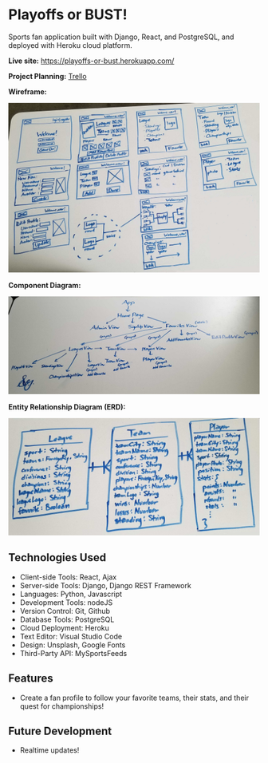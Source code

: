 # Playoffs or BUST!

Sports fan application built with Django, React, and PostgreSQL, and deployed with Heroku cloud platform.

**Live site:** <https://playoffs-or-bust.herokuapp.com/>

**Project Planning:** [Trello](https://trello.com/b/JoUq5vvA/playoffs-or-bust)

**Wireframe:**

![Wireframe](https://github.com/JustinCotton/playoffs-or-bust/blob/master/PlayoffsWireframe.jpg)

**Component Diagram:**

![Component Diagram](https://github.com/JustinCotton/playoffs-or-bust/blob/master/PlayoffsDiagram.jpg)

**Entity Relationship Diagram (ERD):**

![Entity Relationship Diagram](https://github.com/JustinCotton/playoffs-or-bust/blob/master/PlayoffsERD.jpg)

## Technologies Used

  * Client-side Tools: React, Ajax
  * Server-side Tools: Django, Django REST Framework
  * Languages: Python, Javascript
  * Development Tools: nodeJS    
  * Version Control: Git, Github
  * Database Tools: PostgreSQL
  * Cloud Deployment: Heroku
  * Text Editor: Visual Studio Code
  * Design: Unsplash, Google Fonts
  * Third-Party API: MySportsFeeds

## Features

  * Create a fan profile to follow your favorite teams, their stats, and their quest for championships!

## Future Development

  * Realtime updates!